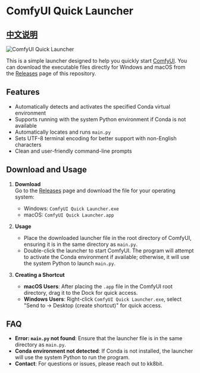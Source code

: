 # ComfyUI Quick Launcher

## [中文说明](./README.zh.md)

![ComfyUI Quick Launcher](https://github.com/user-attachments/assets/dc15a390-ae64-4ab0-80fb-b39dd1a2baf1)

This is a simple launcher designed to help you quickly start [ComfyUI](https://github.com/comfyanonymous/ComfyUI). You can download the executable files directly for Windows and macOS from the [Releases](https://github.com/kk8bit/ComfyUI_Quick_Launcher/releases) page of this repository.

## Features

- Automatically detects and activates the specified Conda virtual environment
- Supports running with the system Python environment if Conda is not available
- Automatically locates and runs `main.py`
- Sets UTF-8 terminal encoding for better support with non-English characters
- Clean and user-friendly command-line prompts

## Download and Usage

1. **Download**  
   Go to the [Releases](https://github.com/kk8bit/ComfyUI_Quick_Launcher/releases) page and download the file for your operating system:
   - Windows: `ComfyUI Quick Launcher.exe`
   - macOS: `ComfyUI Quick Launcher.app`

2. **Usage**  
   - Place the downloaded launcher file in the root directory of ComfyUI, ensuring it is in the same directory as `main.py`.
   - Double-click the launcher to start ComfyUI. The program will attempt to activate the Conda environment if available; otherwise, it will use the system Python to launch `main.py`.

3. **Creating a Shortcut**  
   - **macOS Users**: After placing the `.app` file in the ComfyUI root directory, drag it to the Dock for quick access.
   - **Windows Users**: Right-click `ComfyUI Quick Launcher.exe`, select "Send to -> Desktop (create shortcut)" for quick access.

## FAQ

- **Error: `main.py` not found**: Ensure that the launcher file is in the same directory as `main.py`.
- **Conda environment not detected**: If Conda is not installed, the launcher will use the system Python to run the program.
- **Contact**: For questions or issues, please reach out to kk8bit.